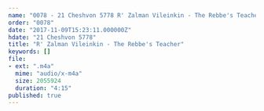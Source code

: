 ```yaml
---
name: "0078 - 21 Cheshvon 5778 R' Zalman Vileinkin - The Rebbe's Teacher"
order: "0078"
date: "2017-11-09T15:23:11.000000Z"
hdate: "21 Cheshvon 5778"
title: "R' Zalman Vileinkin - The Rebbe's Teacher"
keywords: []
file:
- ext: ".m4a"
  mime: "audio/x-m4a"
  size: 2055924
  duration: "4:15"
published: true
---
```


